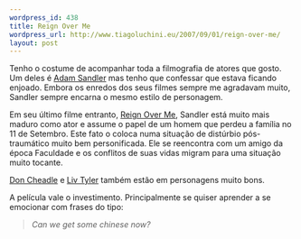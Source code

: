 ```yaml
--- 
wordpress_id: 438
title: Reign Over Me
wordpress_url: http://www.tiagoluchini.eu/2007/09/01/reign-over-me/
layout: post
---
```

Tenho o costume de acompanhar toda a filmografia de atores que gosto. Um deles é <a href="http://www.imdb.com/name/nm0001191/" target="_blank">Adam Sandler</a> mas tenho que confessar que estava ficando enjoado. Embora os enredos dos seus filmes sempre me agradavam muito, Sandler sempre encarna o mesmo estilo de personagem.

Em seu último filme entranto, <a href="http://www.imdb.com/title/tt0490204/" target="_blank">Reign Over Me</a>, Sandler está muito mais maduro como ator e assume o papel de um homem que perdeu a família no 11 de Setembro. Este fato o coloca numa situação de distúrbio pós-traumático muito bem personificada. Ele se reencontra com um amigo da época Faculdade e os conflitos de suas vidas migram para uma situação muito tocante.

<a href="http://www.imdb.com/name/nm0000332/" target="_blank">Don Cheadle</a> e <a href="http://www.imdb.com/name/nm0000239/" target="_blank">Liv Tyler</a> também estão em personagens muito bons.

A película vale o investimento. Principalmente se quiser aprender a se emocionar com frases do tipo:
<blockquote><em>Can we get some chinese now?</em></blockquote>
